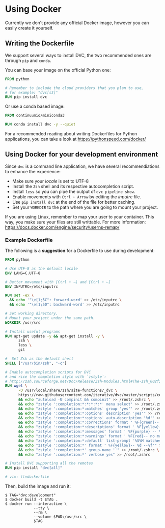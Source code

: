 # Using Docker

Currently we don't provide any official Docker image, however you can easily
create it yourself.

## Writing the Dockerfile

We support several ways to install DVC, the two recommended ones are through
`pip` and `conda`.

You can base your image on the official Python one:

```dockerfile
FROM python

# Remember to include the cloud providers that you plan to use,
# for example: "dvc[s3]"
RUN pip install dvc
```

Or use a conda based image:

```dockerfile
FROM continuumio/miniconda3

RUN conda install dvc -y --quiet
```

For a recommended reading about writing Dockerfiles for Python applications, you
can take a look at https://pythonspeed.com/docker/

## Using Docker for your development environment

Since `dvc` is a command line application, we have several recommendiations to
enhance the experience:

- Make sure your _locale_ is set to UTF-8
- Install the `Zsh` shell and its respective autocompletion script.
- Install `less` so you can pipe the output of `dvc pipeline show`.
- Enable movements with `Ctrl + Arrow` by editing the _inputrc_ file.
- Use `pip install dvc` at the end of the file for better caching.
- Set your `WORKDIR` to the path where you are going to mount your project.

If you are using Linux, remember to map your user to your container. This way,
you make sure your files are still writtable. For more information:
https://docs.docker.com/engine/security/userns-remap/

### Example Dockerfile

The following is a **suggestion** for a Dockerfile to use during development:

```dockerfile
FROM python

# Use UTF-8 as the default locale
ENV LANG=C.UTF-8

# Better movement with [Ctrl + →] and [Ctrl + ←]
ENV INPUTRC=/etc/inputrc

RUN set -ex \
  && echo '"\e[1;5C": forward-word' >> /etc/inputrc \
  && echo '"\e[1;5D": backward-word' >> /etc/inputrc

# Set working directory.
# Mount your project under the same path.
WORKDIR /usr/src

# Install useful programs
RUN apt-get update -y && apt-get install -y \
      zsh \
      less \
      git

#  Set Zsh as the default shell
SHELL ["/usr/bin/zsh", "-c"]

# Enable autocompletion scripts for DVC
# and rice the completion style with `zstyle`:
# http://zsh.sourceforge.net/Doc/Release/Zsh-Modules.html#The-zsh_002fzutil-Module
RUN wget \
      -O /usr/local/share/zsh/site-functions/_dvc \
      https://raw.githubusercontent.com/iterative/dvc/master/scripts/completion/dvc.zsh \
      && echo "autoload -U compinit && compinit" >> /root/.zshrc \
      && echo "zstyle ':completion:*:*:*:*:*' menu select" >> /root/.zshrc \
      && echo "zstyle ':completion:*:matches' group 'yes'" >> /root/.zshrc \
      && echo "zstyle ':completion:*:options' description 'yes'" >> /root/.zshrc \
      && echo "zstyle ':completion:*:options' auto-description '%d'" >> /root/.zshrc \
      && echo "zstyle ':completion:*:corrections' format ' %F{green}-- %d (errors: %e) --%f'" >> /root/.zshrc \
      && echo "zstyle ':completion:*:descriptions' format ' %F{yellow}-- %d --%f'" >> /root/.zshrc \
      && echo "zstyle ':completion:*:messages' format ' %F{purple} -- %d --%f'" >> /root/.zshrc \
      && echo "zstyle ':completion:*:warnings' format ' %F{red}-- no matches found --%f'" >> /root/.zshrc \
      && echo "zstyle ':completion:*:default' list-prompt '%S%M matches%s'" >> /root/.zshrc \
      && echo "zstyle ':completion:*' format ' %F{yellow}-- %d --%f'" >> /root/.zshrc \
      && echo "zstyle ':completion:*' group-name ''" >> /root/.zshrc \
      && echo "zstyle ':completion:*' verbose yes" >> /root/.zshrc

# Install DVC supporting all the remotes
RUN pip install "dvc[all]"

# vim: ft=dockerfile
```

Then, build the image and run it:

```console
$ TAG="dvc:development"
$ docker build -t $TAG .
$ docker run --interactive \
             --tty \
             --rm \
             --volume $PWD:/usr/src \
             $TAG
```
